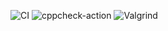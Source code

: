 ![CI](https://github.com/99003179/Applied_Sdlc-1/workflows/CI/badge.svg)
![cppcheck-action](https://github.com/99003179/Applied_Sdlc-1/workflows/cppcheck-action/badge.svg)
![Valgrind](https://github.com/99003179/Applied_Sdlc-1/workflows/Valgrind/badge.svg)

